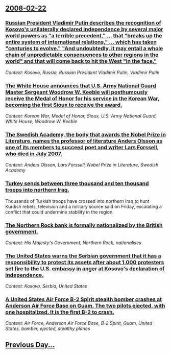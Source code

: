 ## [2008-02-22](/news/2008/02/22/index.md)

### [ Russian President Vladimir Putin describes the recognition of Kosovo's unilaterally declared independence by several major world powers as "a terrible precedent," ... that "breaks up the entire system of international relations," ... which has taken "centuries to evolve." "And undoubtedly, it may entail a whole chain of unpredictable consequences to other regions in the world" and that will come back to hit the West "in the face." ](/news/2008/02/22/russian-president-vladimir-putin-describes-the-recognition-of-kosovo-s-unilaterally-declared-independence-by-several-major-world-powers-as.md)
_Context: Kosovo, Russia, Russian President Vladimir Putin, Vladimir Putin_

### [ The White House announces that U.S. Army National Guard Master Sergeant Woodrow W. Keeble will posthumously receive the Medal of Honor for his service in the Korean War, becoming the first Sioux to receive the award. ](/news/2008/02/22/the-white-house-announces-that-u-s-army-national-guard-master-sergeant-woodrow-w-keeble-will-posthumously-receive-the-medal-of-honor-for.md)
_Context: Korean War, Medal of Honor, Sioux, U.S. Army National Guard, White House, Woodrow W. Keeble_

### [ The Swedish Academy, the body that awards the Nobel Prize in Literature, names the professor of literature Anders Olsson as one of its members to succeed poet and writer Lars Forssell, who died in July 2007. ](/news/2008/02/22/the-swedish-academy-the-body-that-awards-the-nobel-prize-in-literature-names-the-professor-of-literature-anders-olsson-as-one-of-its-memb.md)
_Context: Anders Olsson, Lars Forssell, Nobel Prize in Literature, Swedish Academy_

### [ Turkey sends between three thousand and ten thousand troops into northern Iraq. ](/news/2008/02/22/turkey-sends-between-three-thousand-and-ten-thousand-troops-into-northern-iraq.md)
Thousands of Turkish troops have crossed into northern Iraq to hunt Kurdish rebels, television and a military source said on Friday, escalating a conflict that could undermine stability in the region.

### [ The Northern Rock bank is formally nationalized by the British government. ](/news/2008/02/22/the-northern-rock-bank-is-formally-nationalized-by-the-british-government.md)
_Context: His Majesty's Government, Northern Rock, nationalises_

### [ The United States warns the Serbian government that it has a responsibility to protect its assets after about 1,000 protesters set fire to the U.S. embassy in anger at Kosovo's declaration of independence. ](/news/2008/02/22/the-united-states-warns-the-serbian-government-that-it-has-a-responsibility-to-protect-its-assets-after-about-1-000-protesters-set-fire-to.md)
_Context: Kosovo, Serbia, United States_

### [ A United States Air Force B-2 Spirit stealth bomber crashes at Anderson Air Force Base on Guam. The two pilots ejected, with one hospitalized. It is the first B-2 to crash. ](/news/2008/02/22/a-united-states-air-force-b-2-spirit-stealth-bomber-crashes-at-anderson-air-force-base-on-guam-the-two-pilots-ejected-with-one-hospitaliz.md)
_Context: Air Force, Anderson Air Force Base, B-2 Spirit, Guam, United States, bomber, ejected, stealthy planes_

## [Previous Day...](/news/2008/02/21/index.md)

